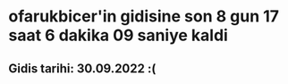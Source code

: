 # ofarukbicer'in gidisine son 8 gun 17 saat 6 dakika 09 saniye kaldi

## Gidis tarihi: 30.09.2022 :(